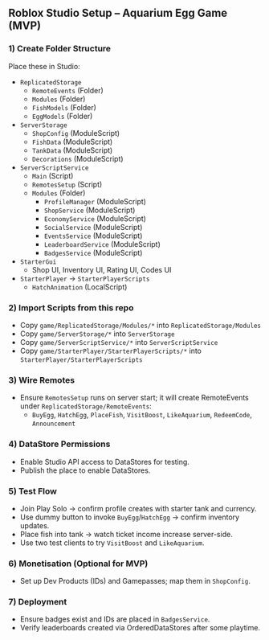 ## Roblox Studio Setup – Aquarium Egg Game (MVP)

### 1) Create Folder Structure
Place these in Studio:

- `ReplicatedStorage`
  - `RemoteEvents` (Folder)
  - `Modules` (Folder)
  - `FishModels` (Folder)
  - `EggModels` (Folder)
- `ServerStorage`
  - `ShopConfig` (ModuleScript)
  - `FishData` (ModuleScript)
  - `TankData` (ModuleScript)
  - `Decorations` (ModuleScript)
- `ServerScriptService`
  - `Main` (Script)
  - `RemotesSetup` (Script)
  - `Modules` (Folder)
    - `ProfileManager` (ModuleScript)
    - `ShopService` (ModuleScript)
    - `EconomyService` (ModuleScript)
    - `SocialService` (ModuleScript)
    - `EventsService` (ModuleScript)
    - `LeaderboardService` (ModuleScript)
    - `BadgesService` (ModuleScript)
- `StarterGui`
  - Shop UI, Inventory UI, Rating UI, Codes UI
- `StarterPlayer` → `StarterPlayerScripts`
  - `HatchAnimation` (LocalScript)

### 2) Import Scripts from this repo
- Copy `game/ReplicatedStorage/Modules/*` into `ReplicatedStorage/Modules`
- Copy `game/ServerStorage/*` into `ServerStorage`
- Copy `game/ServerScriptService/*` into `ServerScriptService`
- Copy `game/StarterPlayer/StarterPlayerScripts/*` into `StarterPlayer/StarterPlayerScripts`

### 3) Wire Remotes
- Ensure `RemotesSetup` runs on server start; it will create RemoteEvents under `ReplicatedStorage/RemoteEvents`:
  - `BuyEgg`, `HatchEgg`, `PlaceFish`, `VisitBoost`, `LikeAquarium`, `RedeemCode`, `Announcement`

### 4) DataStore Permissions
- Enable Studio API access to DataStores for testing.
- Publish the place to enable DataStores.

### 5) Test Flow
- Join Play Solo → confirm profile creates with starter tank and currency.
- Use dummy button to invoke `BuyEgg`/`HatchEgg` → confirm inventory updates.
- Place fish into tank → watch ticket income increase server-side.
- Use two test clients to try `VisitBoost` and `LikeAquarium`.

### 6) Monetisation (Optional for MVP)
- Set up Dev Products (IDs) and Gamepasses; map them in `ShopConfig`.

### 7) Deployment
- Ensure badges exist and IDs are placed in `BadgesService`.
- Verify leaderboards created via OrderedDataStores after some playtime.

